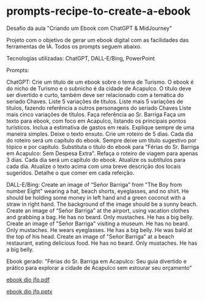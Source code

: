 # prompts-recipe-to-create-a-ebook
Desafio da aula "Criando um Ebook com ChatGPT &amp; MidJourney"

Projeto com o objetivo de gerar um ebook digital com as facilidades das ferramentas de IA. Todos os prompts seguem abaixo.

Tecnologias utilizadas: ChatGPT, DALL-E/Bing, PowerPoint

Prompts:

ChatGPT: 
Crie um título de um ebook sobre o tema de Turismo. O ebook é do nicho de Turismo e o subnicho é da cidade de Acapulco. O título deve ser divertido e curto, também deve ser relacionado com a temática do seriado Chaves. Liste 5 variações de títulos.
Liste mais 5 variações de títulos, fazendo referência a outros personagens do seriado Chaves
Liste mais cinco variações de títulos. Faça referência ao Sr. Barriga
Faça um texto para ebook, com foco em Acapulco, listando os principais pontos turísticos. Inclua a estimativa de gastos em reais. Explique sempre de uma maneira simples. Deixe o texto enxuto. Crie um roteiro de 5 dias. Cada dia do roteiro será um capítulo do ebook. Sempre deixe um título sugestivo por tópico e por capítulo.
Substituta o título do ebook para "Férias do Sr. Barriga em Acapulco: Sem Despesa Extra". Refaça o roteiro de viagem para apenas 3 dias. Cada dia será um capítulo do ebook. Atualize os subtítulos para cada dia.
Atualize o texto acima com uma breve descrição dos locais sugeridos. Detalhe o que comer em cada refeição.

DALL-E/Bing:
Create an image of “Señor Barriga” from "The Boy from number Eight" wearing a hat, beach shorts, eyeglasses, and no shirt. He should be holding some money in left hand and a green coconut with a straw in right hand. The background of the image should be a sunny beach.
Create an image of “Señor Barriga” at the airport, using vacation clothes and grabbing a bag. He has no beard. Only mustaches. He has a big belly.
Create an image of "Señor Barriga" visiting a museum. He has no beard. Only mustaches. He wears eyeglasses. He has a big belly. He was bald at the top of his head.
Create an image of "Señor Barriga" at a beach restaurant, eating delicious food. He has no beard. Only mustaches. He has a big belly.


Ebook gerado: "Férias do Sr. Barriga em Acapulco: Seu guia divertido e prático para explorar a cidade de Acapulco sem estourar seu orçamento"

[ebook dio jfp.pdf](https://github.com/juliannepeixoto/prompts-recipe-to-create-a-ebook/files/15444234/ebook.dio.jfp.pdf)

[ebook dio jfp.pptx](https://github.com/juliannepeixoto/prompts-recipe-to-create-a-ebook/files/15444236/ebook.dio.jfp.pptx)
